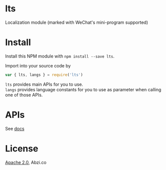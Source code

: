 # lts
Localization module (marked with WeChat's mini-program supported)

# Install

Install this NPM module with `npm install --save lts`.

Import into your source code by

```javascript
var { lts, langs } = require('lts')
```

`lts` provides main APIs for you to use.  
`langs` provides language constants for you to use as parameter when calling one of those APIs.

# APIs

See [docs](https://abzico.github.io/lts)

# License

[Apache 2.0](https://github.com/abzico/lts/blob/master/README.md), Abzi.co
